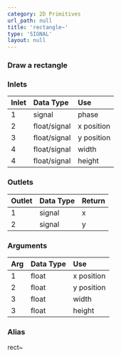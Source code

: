 ```yaml
---
category: 2D Primitives
url_path: null
title: 'rectangle~'
type: 'SIGNAL'
layout: null
---
```


### Draw a rectangle

### Inlets

| Inlet | Data Type    | Use        |
|:------|:-------------|:-----------|
| 1     | signal       | phase      |
| 2     | float/signal | x position |
| 3     | float/signal | y position |
| 4     | float/signal | width      |
| 4     | float/signal | height     |

### Outlets

| Outlet | Data Type | Return |
|:-------|:----------|:-------|
| 1      | signal    | x      |
| 2      | signal    | y      |

### Arguments

| Arg | Data Type | Use        |
|:----|:----------|:-----------|
| 1   | float     | x position |
| 2   | float     | y position |
| 3   | float     | width      |
| 3   | float     | height     |

### Alias 

rect~
